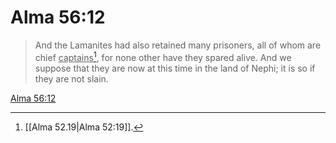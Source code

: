 # Alma 56:12

> And the Lamanites had also retained many prisoners, all of whom are chief <u>captains</u>[^a], for none other have they spared alive. And we suppose that they are now at this time in the land of Nephi; it is so if they are not slain.

[Alma 56:12](https://www.churchofjesuschrist.org/study/scriptures/bofm/alma/56?lang=eng&id=p12#p12)


[^a]: [[Alma 52.19|Alma 52:19]].  
